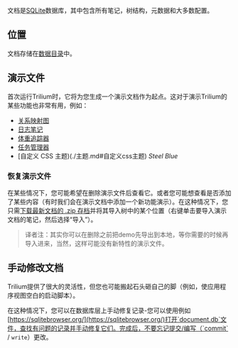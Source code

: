 文档是[SQLite](https://www.sqlite.org/)数据库，其中包含所有笔记，树结构，元数据和大多数配置。

## 位置

文档存储在[数据目录](./数据目录.md)中。

## 演示文件

首次运行Trilium时，它将为您生成一个演示文档作为起点。这对于演示Trilium的某些功能也非常有用，例如：

*   [关系映射图](./关系映射图.md)
*   [日志笔记](./日志笔记.md)
*   [体重追踪器](./体重追踪器.md)
*   [任务管理器](./任务管理器.md)
*   [自定义 CSS 主题)(./主题.md#自定义css主题) _Steel Blue_

### 恢复演示文件

在某些情况下，您可能希望在删除演示文件后查看它。或者您可能想查看是否添加了某些内容（有时我们会在演示文档中添加一个新功能演示）。在这种情况下，您只需[下载最新文档的 .zip 存档](https://github.com/zadam/trilium/raw/stable/db/demo.zip)并将其导入树中的某个位置（右键单击要导入演示文档的笔记，然后选择“导入”）。

> 译者注：其实你可以在删除之前把demo先导出到本地，等你需要的时候再导入进来，当然，这样可能没有新特性的演示文件。

## 手动修改文档

Trilium提供了很大的灵活性，但您也可能搬起石头砸自己的脚（例如，使应用程序视图空白的启动脚本）。

在这种情况下，您可以在数据库层上手动修复记录-您可以使用例如[https://sqlitebrowser.org/](https://sqlitebrowser.org/)打开`document.db`文件，查找有问题的记录并手动修复它们。完成后，不要忘记提交/编写（`commit` / `write`）更改。
